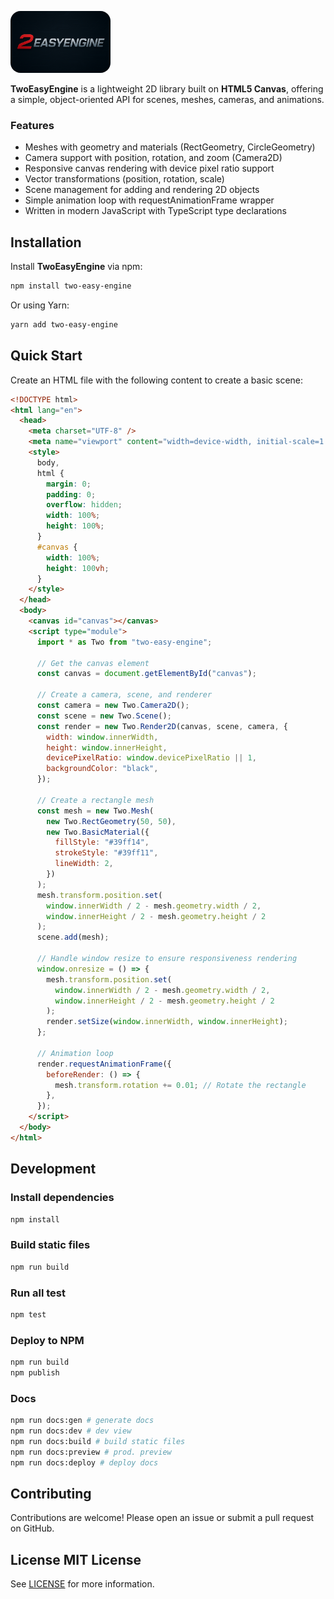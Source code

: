 <img 
    src="./docs/public/images/logo.png" 
    alt="TwoEasyEngine Logo" 
    width="160" 
    style="flex-shrink: 0; border-radius: 1rem;"
  />

**TwoEasyEngine** is a lightweight 2D library built on
**HTML5 Canvas**, offering a simple, object-oriented API for
scenes, meshes, cameras, and animations.

### Features

- Meshes with geometry and materials (RectGeometry, CircleGeometry)
- Camera support with position, rotation, and zoom (Camera2D)
- Responsive canvas rendering with device pixel ratio support
- Vector transformations (position, rotation, scale)
- Scene management for adding and rendering 2D objects
- Simple animation loop with requestAnimationFrame wrapper
- Written in modern JavaScript with TypeScript type declarations

## Installation

Install **TwoEasyEngine** via npm:

```bash
npm install two-easy-engine
```

Or using Yarn:

```bash
yarn add two-easy-engine
```

## Quick Start
Create an HTML file with the following content to create a basic scene:
```html
<!DOCTYPE html>
<html lang="en">
  <head>
    <meta charset="UTF-8" />
    <meta name="viewport" content="width=device-width, initial-scale=1.0" />
    <style>
      body,
      html {
        margin: 0;
        padding: 0;
        overflow: hidden;
        width: 100%;
        height: 100%;
      }
      #canvas {
        width: 100%;
        height: 100vh;
      }
    </style>
  </head>
  <body>
    <canvas id="canvas"></canvas>
    <script type="module">
      import * as Two from "two-easy-engine";

      // Get the canvas element
      const canvas = document.getElementById("canvas");

      // Create a camera, scene, and renderer
      const camera = new Two.Camera2D();
      const scene = new Two.Scene();
      const render = new Two.Render2D(canvas, scene, camera, {
        width: window.innerWidth,
        height: window.innerHeight,
        devicePixelRatio: window.devicePixelRatio || 1,
        backgroundColor: "black",
      });

      // Create a rectangle mesh
      const mesh = new Two.Mesh(
        new Two.RectGeometry(50, 50),
        new Two.BasicMaterial({
          fillStyle: "#39ff14",
          strokeStyle: "#39ff11",
          lineWidth: 2,
        })
      );
      mesh.transform.position.set(
        window.innerWidth / 2 - mesh.geometry.width / 2,
        window.innerHeight / 2 - mesh.geometry.height / 2
      );
      scene.add(mesh);

      // Handle window resize to ensure responsiveness rendering
      window.onresize = () => {
        mesh.transform.position.set(
          window.innerWidth / 2 - mesh.geometry.width / 2,
          window.innerHeight / 2 - mesh.geometry.height / 2
        );
        render.setSize(window.innerWidth, window.innerHeight);
      };

      // Animation loop
      render.requestAnimationFrame({
        beforeRender: () => {
          mesh.transform.rotation += 0.01; // Rotate the rectangle
        },
      });
    </script>
  </body>
</html>
```

## Development

### Install dependencies

```bash
npm install
```

### Build static files

```bash
npm run build
```

### Run all test

```bash
npm test
```

### Deploy to NPM

```bash
npm run build
npm publish
```

### Docs

```bash
npm run docs:gen # generate docs
npm run docs:dev # dev view
npm run docs:build # build static files
npm run docs:preview # prod. preview
npm run docs:deploy # deploy docs
```

## Contributing

Contributions are welcome! Please open an issue or submit a pull request on GitHub.

## License MIT License

See [LICENSE](/LICENSE.md) for more information.

